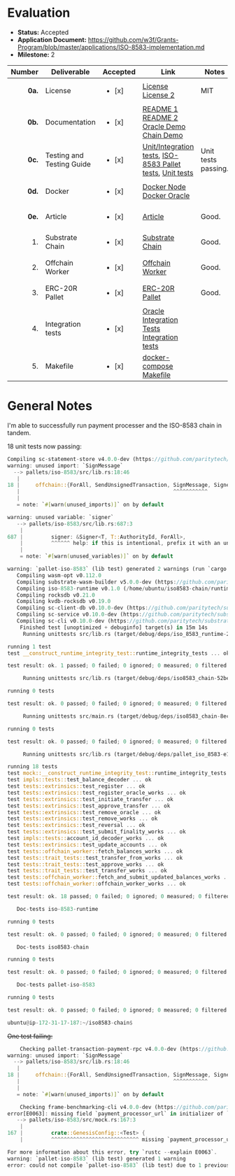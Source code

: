 # Evaluation

- **Status:** Accepted
- **Application Document:** https://github.com/w3f/Grants-Program/blob/master/applications/ISO-8583-implementation.md
- **Milestone:** 2

| Number | Deliverable | Accepted | Link | Notes |
| -----: | ----------- | ------------- | ------------- | ------------- |
| **0a.** | License | <ul><li>[x] </li></ul> | [License](https://github.com/subclone/payment-processor/blob/main/LICENSE) [License 2](https://github.com/subclone/iso8583-chain/blob/main/LICENSE) | MIT |
| **0b.** | Documentation | <ul><li>[x] </li></ul> | [README 1](https://github.com/subclone/payment-processor/tree/main) [README 2](https://github.com/subclone/iso8583-chain/blob/main/README.md) [Oracle Demo](https://github.com/subclone/payment-processor/blob/main/DEMO.md) [Chain Demo](https://github.com/subclone/iso8583-chain/blob/main/DEMO.md) |  |
| **0c.** | Testing and Testing Guide | <ul><li>[x] </li></ul> | [Unit/Integration tests](https://github.com/subclone/payment-processor/tree/main/pcidss/oracle/src/tests), [ISO-8583 Pallet tests](https://github.com/subclone/iso8583-chain/blob/main/pallets/iso-8583/src/tests.rs), [Unit tests](https://github.com/subclone/payment-processor/blob/main/pcidss/core/src/bank_account/models.rs#L149) | Unit tests passing. |
| **0d.** | Docker | <ul><li>[x] </li></ul> | [Docker Node](https://github.com/subclone/iso8583-chain/blob/main/Dockerfile) [Docker Oracle](https://github.com/subclone/payment-processor/blob/main/pcidss/Dockerfile) |  |
| **0e.** | Article | <ul><li>[x] </li></ul> | [Article](https://medium.com/@subclone/iso-8583-substrate-integration-poc-a9d4cb0ad17b) | Good. |
| 1. | Substrate Chain | <ul><li>[x] </li></ul> | [Substrate Chain](https://github.com/subclone/iso8583-chain) | Good. |
| 2. | Offchain Worker | <ul><li>[x] </li></ul> | [Offchain Worker](https://github.com/subclone/iso8583-chain/blob/main/pallets/iso-8583/src/lib.rs#L472) |Good. |
| 3. | ERC-20R Pallet | <ul><li>[x] </li></ul> | [ERC-20R Pallet](https://github.com/subclone/iso8583-chain/tree/main/pallets/iso-8583) | Good. |
| 4. | Integration tests | <ul><li>[x] </li></ul> | [Oracle Integration Tests](https://github.com/subclone/payment-processor/tree/main/pcidss/e2e-tests) [Integration tests](https://github.com/subclone/iso8583-chain) |  |
| 5. | Makefile | <ul><li>[x] </li></ul> | [docker-compose](https://github.com/subclone/payment-processor/blob/main/docker-compose.yaml) [Makefile](https://github.com/subclone/payment-processor/blob/main/pcidss/Makefile) |  |

# General Notes

I'm able to successfully run payment processer and the ISO-8583 chain in tandem.

18 unit tests now passing:

```rust
Compiling sc-statement-store v4.0.0-dev (https://github.com/paritytech/substrate.git?branch=polkadot-v1.0.0#40e33957)
warning: unused import: `SignMessage`
  --> pallets/iso-8583/src/lib.rs:18:46
   |
18 |     offchain::{ForAll, SendUnsignedTransaction, SignMessage, SignedPayload, Signer},
   |                                                 ^^^^^^^^^^^
   |
   = note: `#[warn(unused_imports)]` on by default

warning: unused variable: `signer`
   --> pallets/iso-8583/src/lib.rs:687:3
    |
687 |         signer: &Signer<T, T::AuthorityId, ForAll>,
    |         ^^^^^^ help: if this is intentional, prefix it with an underscore: `_signer`
    |
    = note: `#[warn(unused_variables)]` on by default

warning: `pallet-iso-8583` (lib test) generated 2 warnings (run `cargo fix --lib -p pallet-iso-8583 --tests` to apply 2 suggestions)
   Compiling wasm-opt v0.112.0
   Compiling substrate-wasm-builder v5.0.0-dev (https://github.com/paritytech/substrate.git?branch=polkadot-v1.0.0#40e33957)
   Compiling iso-8583-runtime v0.1.0 (/home/ubuntu/iso8583-chain/runtime)
   Compiling rocksdb v0.21.0
   Compiling kvdb-rocksdb v0.19.0
   Compiling sc-client-db v0.10.0-dev (https://github.com/paritytech/substrate.git?branch=polkadot-v1.0.0#40e33957)
   Compiling sc-service v0.10.0-dev (https://github.com/paritytech/substrate.git?branch=polkadot-v1.0.0#40e33957)
   Compiling sc-cli v0.10.0-dev (https://github.com/paritytech/substrate.git?branch=polkadot-v1.0.0#40e33957)
    Finished test [unoptimized + debuginfo] target(s) in 15m 14s
     Running unittests src/lib.rs (target/debug/deps/iso_8583_runtime-26c5e218fc572969)

running 1 test
test __construct_runtime_integrity_test::runtime_integrity_tests ... ok

test result: ok. 1 passed; 0 failed; 0 ignored; 0 measured; 0 filtered out; finished in 0.00s

     Running unittests src/lib.rs (target/debug/deps/iso8583_chain-52be6a1f357ee533)

running 0 tests

test result: ok. 0 passed; 0 failed; 0 ignored; 0 measured; 0 filtered out; finished in 0.00s

     Running unittests src/main.rs (target/debug/deps/iso8583_chain-8ece725336399289)

running 0 tests

test result: ok. 0 passed; 0 failed; 0 ignored; 0 measured; 0 filtered out; finished in 0.00s

     Running unittests src/lib.rs (target/debug/deps/pallet_iso_8583-e16e105d2713b1f5)

running 18 tests
test mock::__construct_runtime_integrity_test::runtime_integrity_tests ... ok
test impls::tests::test_balance_decoder ... ok
test tests::extrinsics::test_register ... ok
test tests::extrinsics::test_register_oracle_works ... ok
test tests::extrinsics::test_initiate_transfer ... ok
test tests::extrinsics::test_approve_transfer ... ok
test tests::extrinsics::test_remove_oracle ... ok
test tests::extrinsics::test_remove_works ... ok
test tests::extrinsics::test_reversal ... ok
test tests::extrinsics::test_submit_finality_works ... ok
test impls::tests::account_id_decoder_works ... ok
test tests::extrinsics::test_update_accounts ... ok
test tests::offchain_worker::fetch_balances_works ... ok
test tests::trait_tests::test_transfer_from_works ... ok
test tests::trait_tests::test_approve_works ... ok
test tests::trait_tests::test_transfer_works ... ok
test tests::offchain_worker::fetch_and_submit_updated_balances_works ... ok
test tests::offchain_worker::offchain_worker_works ... ok

test result: ok. 18 passed; 0 failed; 0 ignored; 0 measured; 0 filtered out; finished in 0.77s

   Doc-tests iso-8583-runtime

running 0 tests

test result: ok. 0 passed; 0 failed; 0 ignored; 0 measured; 0 filtered out; finished in 0.00s

   Doc-tests iso8583-chain

running 0 tests

test result: ok. 0 passed; 0 failed; 0 ignored; 0 measured; 0 filtered out; finished in 0.00s

   Doc-tests pallet-iso-8583

running 0 tests

test result: ok. 0 passed; 0 failed; 0 ignored; 0 measured; 0 filtered out; finished in 0.00s

ubuntu@ip-172-31-17-187:~/iso8583-chain$
```

~~One test failing:~~
```rust
    Checking pallet-transaction-payment-rpc v4.0.0-dev (https://github.com/paritytech/substrate.git?branch=polkadot-v1.0.0#40e33957)
warning: unused import: `SignMessage`
  --> pallets/iso-8583/src/lib.rs:18:46
   |
18 |     offchain::{ForAll, SendUnsignedTransaction, SignMessage, SignedPayload, Signer},
   |                                                 ^^^^^^^^^^^
   |
   = note: `#[warn(unused_imports)]` on by default

    Checking frame-benchmarking-cli v4.0.0-dev (https://github.com/paritytech/substrate.git?branch=polkadot-v1.0.0#40e33957)
error[E0063]: missing field `payment_processor_url` in initializer of `pallet::GenesisConfig<mock::Test>`
   --> pallets/iso-8583/src/mock.rs:167:3
    |
167 |         crate::GenesisConfig::<Test> {
    |         ^^^^^^^^^^^^^^^^^^^^^^^^^^^^ missing `payment_processor_url`

For more information about this error, try `rustc --explain E0063`.
warning: `pallet-iso-8583` (lib test) generated 1 warning
error: could not compile `pallet-iso-8583` (lib test) due to 1 previous error; 1 warning emitted
```

